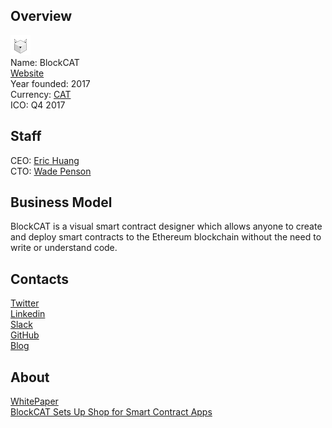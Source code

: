 ## Overview
![logo](../projects/logo/blockcat.png)  
Name: BlockCAT  
[Website](https://blockcat.io/)  
Year founded: 2017  
Currency: [CAT](https://coinmarketcap.com/assets/blockcat/#charts)  
ICO: Q4 2017
## Staff
CEO: [Eric Huang](../people/eric_huang.md)  
CTO: [Wade Penson](../people/wade_penson.md)   
## Business Model
BlockCAT is a visual smart contract designer which allows anyone to create and deploy smart contracts to the Ethereum blockchain without the need to write or understand code.
## Contacts  
[Twitter](https://twitter.com/blockcatio)  
[Linkedin](https://www.linkedin.com/groups/13539222/profile)    
[Slack](https://blockcat.slack.com/)  
[GitHub](https://github.com/BlockCatIO)  
[Blog](https://medium.com/@blockcat)  
## About  
[WhitePaper](https://blockcat.io/wp-content/uploads/whitepaper.pdf)  
[BlockCAT Sets Up Shop for Smart Contract Apps](https://cointelegraph.com/news/blockcat-sets-up-shop-for-smart-contract-apps)
